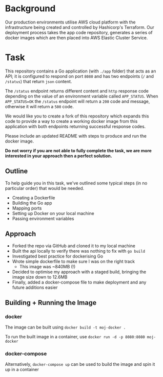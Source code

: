 # Background

Our production environments utilise AWS cloud platform with the infrastructure being created and controlled by Hashicorp's Terraform. Our deployment process takes the app code repository, generates a series of docker images which are then placed into AWS Elastic Cluster Service.

# Task

This repository contains a Go application (with `./app` folder) that acts as an API; it is configured to respond on port `8080` and has two endpoints (`/` and `/status`) that return `json` content.

The `/status` endpoint returns different content and `http` response code depending on the value of an environment variable called `APP_STATUS`. When `APP_STATUS=OK` the `/status` endpoint will return a `200` code and message, otherwise it will return a `500` code.

We would like you to create a fork of this repository which expands this code to provide a way to create a working docker image from this application with both endpoints returning successful response codes.

Please include an updated README with steps to produce and run the docker image.

**Do not worry if you are not able to fully complete the task, we are more interested in your approach then a perfect solution.**


## Outline

To help guide you in this task, we've outlined some typical steps (in no particular order) that would be needed.

- Creating a Dockerfile
- Building the Go app
- Mapping ports
- Setting up Docker on your local machine
- Passing environment variables


## Approach
- Forked the repo via GitHub and cloned it to my local machine
- Built the api locally to verify there was nothing to fix with `go build`
- Investigated best practice for dockerising Go
- Wrote simple dockerfile to make sure I was on the right track
    - This image was ~840MB (!)
- Decided to optimise my approach with a staged build, bringing the image size down to 12.6MB
- Finally, added a docker-compose file to make deployment and any future additions easier

## Building + Running the Image
### docker
The image can be built using `docker build -t moj-docker .`

To run the built image in a container, use `docker run -d -p 8080:8080 moj-docker`

### docker-compose
Alternatively, `docker-compose up` can be used to build the image and spin it up in a container
